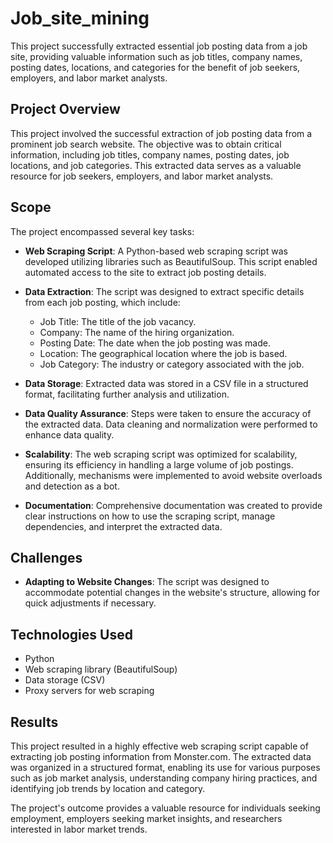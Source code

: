 # Job_site_mining
This project successfully extracted essential job posting data from a job site, providing valuable information such as job titles, company names, posting dates, locations, and categories for the benefit of job seekers, employers, and labor market analysts.

## Project Overview

This project involved the successful extraction of job posting data from a prominent job search website. The objective was to obtain critical information, including job titles, company names, posting dates, job locations, and job categories. This extracted data serves as a valuable resource for job seekers, employers, and labor market analysts.

## Scope

The project encompassed several key tasks:

- **Web Scraping Script**: A Python-based web scraping script was developed utilizing libraries such as BeautifulSoup. This script enabled automated access to the site to extract job posting details.

- **Data Extraction**: The script was designed to extract specific details from each job posting, which include:
  - Job Title: The title of the job vacancy.
  - Company: The name of the hiring organization.
  - Posting Date: The date when the job posting was made.
  - Location: The geographical location where the job is based.
  - Job Category: The industry or category associated with the job.

- **Data Storage**: Extracted data was stored in a CSV file in a structured format, facilitating further analysis and utilization.

- **Data Quality Assurance**: Steps were taken to ensure the accuracy of the extracted data. Data cleaning and normalization were performed to enhance data quality.

- **Scalability**: The web scraping script was optimized for scalability, ensuring its efficiency in handling a large volume of job postings. Additionally, mechanisms were implemented to avoid website overloads and detection as a bot.

- **Documentation**: Comprehensive documentation was created to provide clear instructions on how to use the scraping script, manage dependencies, and interpret the extracted data.

## Challenges

- **Adapting to Website Changes**: The script was designed to accommodate potential changes in the website's structure, allowing for quick adjustments if necessary.

## Technologies Used

- Python
- Web scraping library (BeautifulSoup)
- Data storage (CSV)
- Proxy servers for web scraping

## Results

This project resulted in a highly effective web scraping script capable of extracting job posting information from Monster.com. The extracted data was organized in a structured format, enabling its use for various purposes such as job market analysis, understanding company hiring practices, and identifying job trends by location and category.

The project's outcome provides a valuable resource for individuals seeking employment, employers seeking market insights, and researchers interested in labor market trends.

